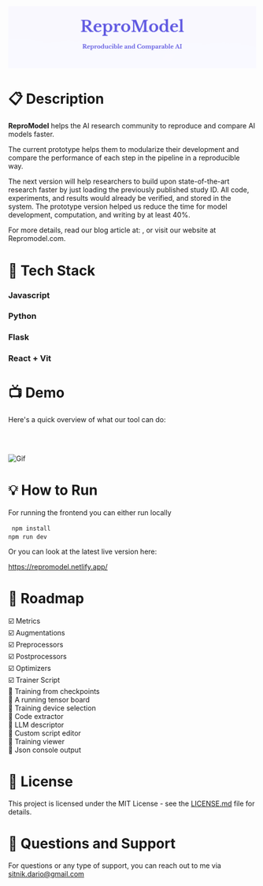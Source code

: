 
![Header Image](pic1)

# :clipboard: Description

  

**ReproModel**  helps the AI research community to reproduce and compare AI models faster.

The current prototype helps them to modularize their development and compare the performance of each step in the pipeline in a reproducible way.

The next version will help researchers to build upon state-of-the-art research faster by just loading the previously published study ID. All code, experiments, and results would already be verified, and stored in the system. The prototype version helped us reduce the time for model development, computation, and writing by at least 40%.

  

For more details, read our blog article at: , or visit our website at Repromodel.com.


  

# :wrench: Tech Stack

### Javascript

### Python

### Flask

### React + Vit  

# :tv: Demo

  Here's a quick overview of what our tool can do:

<br>  <br>

![Gif](gif1.gif) 


  

# :bulb: How to Run

For running the frontend you can either run locally<br>

<code> npm install<br>npm run dev </code>  <br>

Or you can look at the latest live version here: <br>

https://repromodel.netlify.app/

  
# :calendar: Roadmap

:ballot_box_with_check: Metrics
<br>:ballot_box_with_check: Augmentations
<br>:ballot_box_with_check: Preprocessors
<br>:ballot_box_with_check: Postprocessors
<br>:ballot_box_with_check: Optimizers
<br>:ballot_box_with_check: Trainer Script
<br>:black_square_button: Training from checkpoints
<br>:black_square_button: A running tensor board
<br>:black_square_button: Training device selection
<br>:black_square_button: Code extractor
<br>:black_square_button: LLM descriptor
<br>:black_square_button: Custom script editor
<br>:black_square_button: Training viewer
<br>:black_square_button: Json console output



 


# :page_facing_up: License

  

This project is licensed under the MIT License - see the [LICENSE.md](LICENSE.md) file for details.

  
  

# :email:  Questions and Support

For questions or any type of support, you can reach out to me via sitnik.dario@gmail.com
